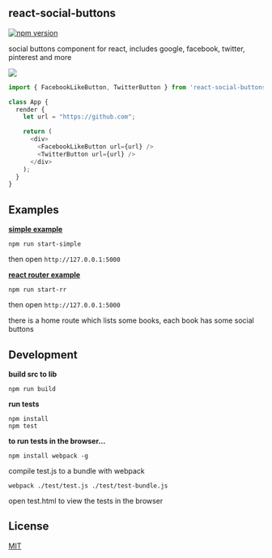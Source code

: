## react-social-buttons

[![npm version](https://badge.fury.io/js/react-social-buttons.svg)](https://badge.fury.io/js/react-social-buttons)

social buttons component for react, includes google, facebook, twitter, pinterest and more

![](https://raw.githubusercontent.com/StevenIseki/react-social-buttons/master/examples/screenshot.png)


``` js
import { FacebookLikeButton, TwitterButton } from 'react-social-buttons';

class App {
  render {
    let url = "https://github.com";

    return (
      <div>
        <FacebookLikeButton url={url} />
        <TwitterButton url={url} />
      </div>
    );
  }
}
```
## Examples

**[simple example](https://github.com/StevenIseki/react-social-buttons/tree/master/examples/simple)**

    npm run start-simple

then open `http://127.0.0.1:5000`

**[react router example](https://github.com/StevenIseki/react-social-buttons/tree/master/examples/react-router)**

    npm run start-rr

then open `http://127.0.0.1:5000`

there is a home route which lists some books, each book has some social buttons

## Development

**build src to lib**

    npm run build

**run tests**

    npm install
    npm test

**to run tests in the browser...**

`npm install webpack -g`

compile test.js to a bundle with webpack

	webpack ./test/test.js ./test/test-bundle.js

open test.html to view the tests in the browser

## License

[MIT](http://isekivacenz.mit-license.org/)